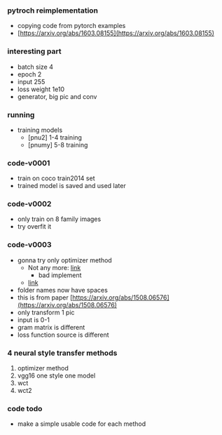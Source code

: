 ### pytroch reimplementation
- copying code from pytorch examples
- [https://arxiv.org/abs/1603.08155](https://arxiv.org/abs/1603.08155)
### interesting part
- batch size 4
- epoch 2
- input 255
- loss weight 1e10
- generator, big pic and conv

### running
- training models
    - [pnu2] 1-4 training
    - [pnumy] 5-8 training
### code-v0001
- train on coco train2014 set
- trained model is saved and used later
### code-v0002
- only train on 8 family images
- try overfit it
### code-v0003
- gonna try only optimizer method
    - Not any more: [link](https://github.com/rrmina/neural-style-pytorch/blob/master/neural_style.ipynb)
        - bad implement
    - [link](https://nextjournal.com/gkoehler/pytorch-neural-style-transfer)
- folder names now have spaces
- this is from paper [https://arxiv.org/abs/1508.06576](https://arxiv.org/abs/1508.06576)
- only transform 1 pic
- input is 0-1
- gram matrix is different
- loss function source is different

### 4 neural style transfer methods
1. optimizer method
1. vgg16 one style one model
1. wct
1. wct2

### code todo
- make a simple usable code for each method